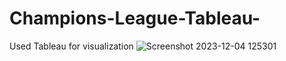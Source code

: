 # Champions-League-Tableau-
Used Tableau for visualization
![Screenshot 2023-12-04 125301](https://github.com/RameesAnalayzing/Champions-League-Tableau-/assets/146474600/bf6dab9b-cabc-4801-aad9-2adee99f1f64)

